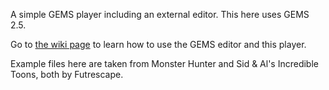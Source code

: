 A simple GEMS player including an external editor. This here uses GEMS 2.5.

Go to [the wiki page](https://github.com/MDTravisYT/SimpleGEMS/wiki) to learn how to use the GEMS editor and this player.

Example files here are taken from Monster Hunter and Sid & Al's Incredible Toons, both by Futrescape.
